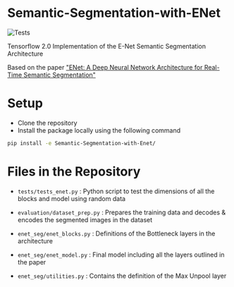 # Semantic-Segmentation-with-ENet

![Tests](https://github.com/AshishAsokan/Semantic-Segmentation-with-ENet/workflows/E-Net/badge.svg)

Tensorflow 2.0 Implementation of the E-Net Semantic Segmentation Architecture

Based on the paper ["ENet: A Deep Neural Network Architecture for Real-Time Semantic Segmentation"](https://arxiv.org/abs/1606.02147)

# Setup

- Clone the repository
- Install the package locally using the following command
```bash
pip install -e Semantic-Segmentation-with-Enet/
```

# Files in the Repository

- ```tests/tests_enet.py``` : Python script to test the dimensions of all the blocks and model using random data

- ```evaluation/dataset_prep.py``` :  Prepares the training data and decodes & encodes the segmented images in the dataset

- ```enet_seg/enet_blocks.py``` : Definitions of the Bottleneck layers in the architecture

- ```enet_seg/enet_model.py``` : Final model including all the layers outlined in the paper

- ```enet_seg/utilities.py``` : Contains the definition of the Max Unpool layer
